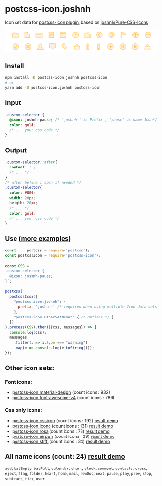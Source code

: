 # postcss-icon.joshnh

Icon set data for [postcss-icon plugin](https://github.com/retyui/postcss-icon), based on [joshnh/Pure-CSS-Icons](https://github.com/joshnh/Pure-CSS-Icons)

[![postcss-icon.joshnh](https://raw.githubusercontent.com/retyui/postcss-icon.joshnh/master/preview.png)](https://retyui.github.io/postcss-icon/joshnh/)

## Install

```bash
npm install -D postcss-icon.joshnh postcss-icon
# or
yarn add -D postcss-icon.joshnh postcss-icon
```

## Input

```css
.custom-selector {
  @icon: joshnh-pause; /* 'joshnh-' is Prefix , 'pause' is name Icon*/
  color: gold;
  /* ... your css code */
}
```

## Output

```css
.custom-selector::after{
  content: '';
  /* ... */
}
/* after before i span if needed */
.custom-selector{
  color: #000;
  width: 20px;
  heigth: 20px;
  /* ... */
  color: gold;
  /* ... your css code */
}
```

## Use ([more examples](https://github.com/retyui/postcss-icon/tree/master/example/))

```js
const     postcss = require('postcss');
const postcssIcon = require('postcss-icon');

const CSS = `
.custom-selector {
  @icon: joshnh-pause;
}`;

postcss(
  postcssIcon({
    "postcss-icon.joshnh": {
      prefix: 'joshnh-' /* required when using multiple Icon data sets */
    },
    "postcss-icon.OtherSetName": { /* Options */ }
  })
).process(CSS).then(({css, messages}) => {
  console.log(css);
  messages
    .filter(i => i.type === "warning")
    .map(e => console.log(e.toString()));
});
```

## Other icon sets:

### Font icons:

- [postcss-icon.material-design](https://github.com/retyui/postcss-icon.material-design) (count icons : 932)
- [postcss-icon.font-awesome-v4](https://github.com/retyui/postcss-icon.font-awesome-v4) (count icons : 786)

### Css only icons:

- [postcss-icon.cssicon](https://github.com/retyui/postcss-icon.cssicon) (count icons : 192) [result demo](https://retyui.github.io/postcss-icon/cssicon/)
- [postcss-icon.icono](https://github.com/retyui/postcss-icon.icono) (count icons : 131) [result demo](https://retyui.github.io/postcss-icon/icono/)
- [postcss-icon.rosa](https://github.com/retyui/postcss-icon.rosa) (count icons : 78) [result demo](https://retyui.github.io/postcss-icon/rosa/)
- [postcss-icon.airpwn](https://github.com/retyui/postcss-icon.airpwn) (count icons : 39) [result demo](https://retyui.github.io/postcss-icon/airpwn/)
- [postcss-icon.stiffi](https://github.com/retyui/postcss-icon.stiffi) (count icons : 34) [result demo](https://retyui.github.io/postcss-icon/stiffi/)

## All name icons (count: 24) [result demo](https://retyui.github.io/postcss-icon/joshnh/)

`add`, `batEmpty`, `batFull`, `calendar`, `chart`, `clock`, `comment`, `contacts`, `cross`, `eject`, `flag`, `folder`, `heart`, `home`, `mail`, `newDoc`, `next`, `pause`, `play`, `prev`, `stop`, `subtract`, `tick`, `user`
